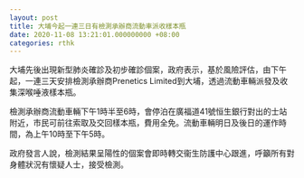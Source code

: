 ```yaml
---
layout: post
title: 大埔今起一連三日有檢測承辦商流動車派收樣本瓶
date: 2020-11-08 13:21:01.000000000 +08:00
categories: rthk
---
```


大埔先後出現新型肺炎確診及初步確診個案，政府表示，基於風險評估，由下午起，一連三天安排檢測承辦商Prenetics Limited到大埔，透過流動車輛派發及收集深喉唾液樣本瓶。

檢測承辦商流動車輛下午1時半至6時，會停泊在廣福道41號恒生銀行對出的士站附近，市民可前往索取及交回樣本瓶，費用全免。流動車輛明日及後日的運作時間，為上午10時至下午5時。

政府發言人說，檢測結果呈陽性的個案會即時轉交衞生防護中心跟進，呼籲所有對身體狀況有懷疑人士，接受檢測。
